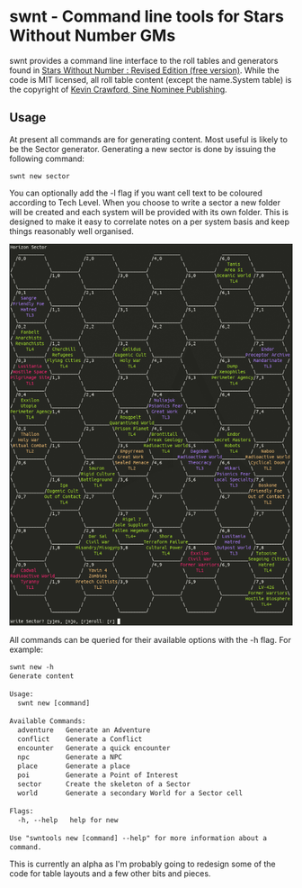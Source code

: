 # swnt - Command line tools for Stars Without Number GMs

swnt provides a command line interface to the roll tables and generators found in [Stars Without Number : Revised Edition (free version)](https://www.drivethrurpg.com/product/230009/Stars-Without-Number-Revised-Edition-Free-Version).
While the code is MIT licensed, all roll table content (except the name.System table) is the copyright of [Kevin Crawford, Sine Nominee Publishing](https://sinenominepublishing.com/).

## Usage

At present all commands are for generating content. Most useful is likely to be the Sector generator. Generating a new sector is done by issuing the following command:

    swnt new sector

You can optionally add the -l flag if you want cell text to be coloured according to Tech Level. When you choose to write a sector a new folder will be created and each system
will be provided with its own folder. This is designed to make it easy to correlate notes on a per system basis and keep things reasonably well organised.

![A generated sector](screenshot.png "A generated sector")

All commands can be queried for their available options with the -h flag. For example:

    swnt new -h
    Generate content

    Usage:
      swnt new [command]

    Available Commands:
      adventure   Generate an Adventure
      conflict    Generate a Conflict
      encounter   Generate a quick encounter
      npc         Generate a NPC
      place       Generate a place
      poi         Generate a Point of Interest
      sector      Create the skeleton of a Sector
      world       Generate a secondary World for a Sector cell

    Flags:
      -h, --help   help for new

    Use "swntools new [command] --help" for more information about a command.

This is currently an alpha as I'm probably going to redesign some of the code for table layouts and a few other bits and pieces.